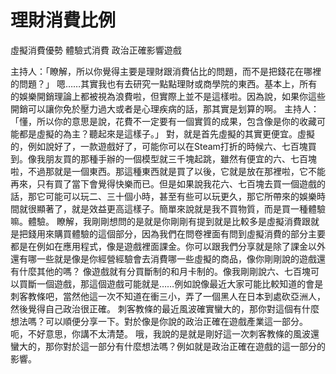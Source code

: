 # 理財消費比例
虛擬消費優勢
體驗式消費
政治正確影響遊戲

主持人：「瞭解，所以你覺得主要是理財跟消費佔比的問題，而不是把錢花在哪裡的問題？」
嗯……其實我也有去研究一點點理財或商學院的東西。基本上，所有的娛樂開銷理論上都被視為浪費啦，但實際上並不是這樣啦。因為說，如果你這些開銷可以讓你免於壓力過大或者是心理疾病的話，那其實是划算的啊。
主持人：「懂，所以你的意思是說，花費不一定要有一個實質的成果，包含像是你的收藏可能都是虛擬的為主？聽起來是這樣子。」
對，就是首先虛擬的其實更便宜。虛擬的，例如說好了，一款遊戲好了，可能你可以在Steam打折的時候六、七百塊買到。像我朋友買的那種手辦的一個模型就三千塊起跳，雖然有便宜的六、七百塊啦，不過那就是一個東西。那這種東西就是買了以後，它就是放在那裡啦，它不能再來，只有買了當下會覺得快樂而已。但是如果說我花六、七百塊去買一個遊戲的話，那它可能可以玩二、三十個小時，甚至有些可以玩更久，那它所帶來的娛樂時間就很顯著了，就是效益更高這樣子。簡單來說就是我不買物質，而是買一種體驗嘛。體驗。
瞭解，我剛剛想問的是就是你剛剛有提到就是比較多是虛擬消費跟就是把錢用來購買體驗的這個部分，因為我們在問卷裡面有問到虛擬消費的部分主要都是在例如在應用程式，像是遊戲裡面課金。你可以跟我們分享就是除了課金以外還有哪一些就是像是你經營經驗會去消費哪一些虛擬的商品，像你剛剛說的遊戲還有什麼其他的嗎？
像遊戲就有分買斷制的和月卡制的。像我剛剛說六、七百塊可以買斷一個遊戲，那這個遊戲可能就是……例如說像最近大家可能比較知道的會是刺客教條吧，當然他這一次不知道在衝三小，弄了一個黑人在日本到處砍亞洲人，然後覺得自己政治很正確。
刺客教條的最近風波確實蠻大的，那你對這個有什麼想法嗎？可以順便分享一下。對於像是你說的政治正確在遊戲產業這一部分。
呃，不好意思，你講不太清楚。
哦，我說的是就是剛好這一次刺客教條的風波還蠻大的，那你對於這一部分有什麼想法嗎？例如就是政治正確在遊戲的這一部分的影響。